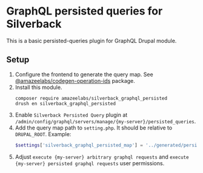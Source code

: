 # GraphQL persisted queries for Silverback

This is a basic persisted-queries plugin for GraphQL Drupal module.

## Setup

1. Configure the frontend to generate the query map. See [@amazeelabs/codegen-operation-ids](https://github.com/AmazeeLabs/silverback-mono/tree/development/packages/npm/%40amazeelabs/codegen-operation-ids#readme) package.
1. Install this module.
   ```
   composer require amazeelabs/silverback_graphql_persisted
   drush en silverback_graphql_persisted
   ```
1. Enable `Silverback Persisted Query` plugin at `/admin/config/graphql/servers/manage/{my-server}/persisted_queries`.
1. Add the query map path to `setting.php`. It should be relative to `DRUPAL_ROOT`. Example:
   ```php
   $settings['silverback_graphql_persisted_map'] = '../generated/persisted-queries-map.json';
   ```
1. Adjust `execute {my-server} arbitrary graphql requests` and `execute {my-server} persisted graphql requests` user permissions.
